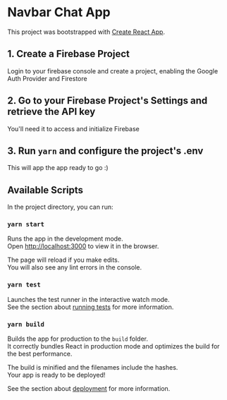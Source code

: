 # Navbar Chat App

This project was bootstrapped with [Create React App](https://github.com/facebook/create-react-app).

## 1. Create a Firebase Project

Login to your firebase console and create a project, enabling the Google Auth Provider and Firestore

## 2. Go to your Firebase Project's Settings and retrieve the API key

You'll need it to access and initialize Firebase



## 3. Run `yarn` and configure the project's .env

This will app the app ready to go :)



## Available Scripts

In the project directory, you can run:



### `yarn start`

Runs the app in the development mode.\
Open [http://localhost:3000](http://localhost:3000) to view it in the browser.

The page will reload if you make edits.\
You will also see any lint errors in the console.

### `yarn test`

Launches the test runner in the interactive watch mode.\
See the section about [running tests](https://facebook.github.io/create-react-app/docs/running-tests) for more information.

### `yarn build`

Builds the app for production to the `build` folder.\
It correctly bundles React in production mode and optimizes the build for the best performance.

The build is minified and the filenames include the hashes.\
Your app is ready to be deployed!

See the section about [deployment](https://facebook.github.io/create-react-app/docs/deployment) for more information.
